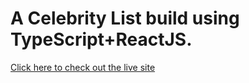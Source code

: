 # A Celebrity List build using TypeScript+ReactJS.

[Click here to check out the live site](https://celebrity-list.netlify.app/)
